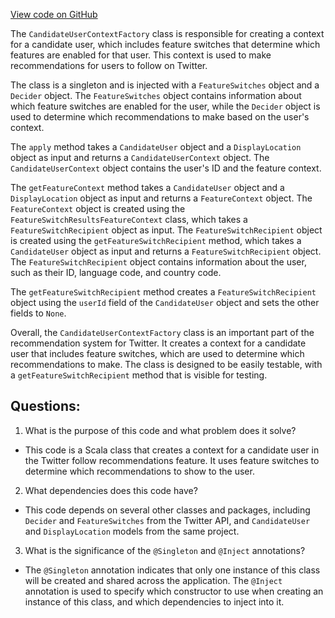 [View code on GitHub](https://github.com/misbahsy/the-algorithm/follow-recommendations-service/server/src/main/scala/com/twitter/follow_recommendations/configapi/candidates/CandidateUserContextFactory.scala)

The `CandidateUserContextFactory` class is responsible for creating a context for a candidate user, which includes feature switches that determine which features are enabled for that user. This context is used to make recommendations for users to follow on Twitter.

The class is a singleton and is injected with a `FeatureSwitches` object and a `Decider` object. The `FeatureSwitches` object contains information about which feature switches are enabled for the user, while the `Decider` object is used to determine which recommendations to make based on the user's context.

The `apply` method takes a `CandidateUser` object and a `DisplayLocation` object as input and returns a `CandidateUserContext` object. The `CandidateUserContext` object contains the user's ID and the feature context.

The `getFeatureContext` method takes a `CandidateUser` object and a `DisplayLocation` object as input and returns a `FeatureContext` object. The `FeatureContext` object is created using the `FeatureSwitchResultsFeatureContext` class, which takes a `FeatureSwitchRecipient` object as input. The `FeatureSwitchRecipient` object is created using the `getFeatureSwitchRecipient` method, which takes a `CandidateUser` object as input and returns a `FeatureSwitchRecipient` object. The `FeatureSwitchRecipient` object contains information about the user, such as their ID, language code, and country code.

The `getFeatureSwitchRecipient` method creates a `FeatureSwitchRecipient` object using the `userId` field of the `CandidateUser` object and sets the other fields to `None`.

Overall, the `CandidateUserContextFactory` class is an important part of the recommendation system for Twitter. It creates a context for a candidate user that includes feature switches, which are used to determine which recommendations to make. The class is designed to be easily testable, with a `getFeatureSwitchRecipient` method that is visible for testing.
## Questions: 
 1. What is the purpose of this code and what problem does it solve?
- This code is a Scala class that creates a context for a candidate user in the Twitter follow recommendations feature. It uses feature switches to determine which recommendations to show to the user.

2. What dependencies does this code have?
- This code depends on several other classes and packages, including `Decider` and `FeatureSwitches` from the Twitter API, and `CandidateUser` and `DisplayLocation` models from the same project.

3. What is the significance of the `@Singleton` and `@Inject` annotations?
- The `@Singleton` annotation indicates that only one instance of this class will be created and shared across the application. The `@Inject` annotation is used to specify which constructor to use when creating an instance of this class, and which dependencies to inject into it.